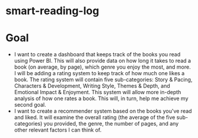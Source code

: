 # smart-reading-log

# Goal
- I want to create a dashboard that keeps track of the books you read using Power BI. This will also provide data on how long it takes to read a book (on average, by page), which genre you enjoy the most, and more. I will be adding a rating system to keep track of how much one likes a book. The rating system will contain five sub-categories: Story & Pacing, Characters & Development, Writing Style, Themes & Depth, and Emotional Impact & Enjoyment. This system will allow more in-depth analysis of how one rates a book. This will, in turn, help me achieve my second goal. 
- I want to create a recommender system based on the books you've read and liked. It will examine the overall rating (the average of the five sub-categories) you provided, the genre, the number of pages, and any other relevant factors I can think of.
